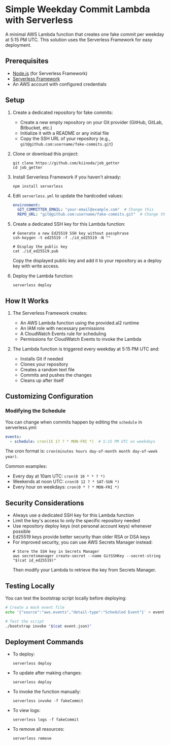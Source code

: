 # Simple Weekday Commit Lambda with Serverless

A minimal AWS Lambda function that creates one fake commit per weekday at 5:15 PM UTC. This solution uses the Serverless Framework for easy deployment.

## Prerequisites

- [Node.js](https://nodejs.org/) (for Serverless Framework)
- [Serverless Framework](https://www.serverless.com/)
- An AWS account with configured credentials

## Setup

1. Create a dedicated repository for fake commits:
   - Create a new empty repository on your Git provider (GitHub, GitLab, Bitbucket, etc.)
   - Initialize it with a README or any initial file
   - Copy the SSH URL of your repository (e.g., `git@github.com:username/fake-commits.git`)

2. Clone or download this project:
   ```
   git clone https://github.com/kiinoda/job_getter
   cd job_getter
   ```

3. Install Serverless Framework if you haven't already:
   ```
   npm install serverless
   ```

4. Edit `serverless.yml` to update the hardcoded values:
   ```yaml
   environment:
     GIT_COMMITTER_EMAIL: "your-email@example.com"  # Change this
     REPO_URL: "git@github.com:username/fake-commits.git"  # Change this to your repo URL
   ```

5. Create a dedicated SSH key for this Lambda function:
   ```
   # Generate a new Ed25519 SSH key without passphrase
   ssh-keygen -t ed25519 -f ./id_ed25519 -N ""
   
   # Display the public key
   cat ./id_ed25519.pub
   ```
   
   Copy the displayed public key and add it to your repository as a deploy key with write access.

6. Deploy the Lambda function:
   ```
   serverless deploy
   ```

## How It Works

1. The Serverless Framework creates:
   - An AWS Lambda function using the provided.al2 runtime
   - An IAM role with necessary permissions
   - A CloudWatch Events rule for scheduling
   - Permissions for CloudWatch Events to invoke the Lambda

2. The Lambda function is triggered every weekday at 5:15 PM UTC and:
   - Installs Git if needed
   - Clones your repository
   - Creates a random text file
   - Commits and pushes the changes
   - Cleans up after itself

## Customizing Configuration

### Modifying the Schedule

You can change when commits happen by editing the `schedule` in serverless.yml:

```yaml
events:
  - schedule: cron(15 17 ? * MON-FRI *)  # 5:15 PM UTC on weekdays
```

The cron format is: `cron(minutes hours day-of-month month day-of-week year)`.

Common examples:
- Every day at 10am UTC: `cron(0 10 * * ? *)`
- Weekends at noon UTC: `cron(0 12 ? * SAT-SUN *)`
- Every hour on weekdays: `cron(0 * ? * MON-FRI *)`

## Security Considerations

- Always use a dedicated SSH key for this Lambda function
- Limit the key's access to only the specific repository needed
- Use repository deploy keys (not personal account keys) whenever possible
- Ed25519 keys provide better security than older RSA or DSA keys
- For improved security, you can use AWS Secrets Manager instead:
  ```
  # Store the SSH key in Secrets Manager
  aws secretsmanager create-secret --name GitSSHKey --secret-string "$(cat id_ed25519)"
  ```
  Then modify your Lambda to retrieve the key from Secrets Manager.

## Testing Locally

You can test the bootstrap script locally before deploying:

```bash
# Create a mock event file
echo '{"source":"aws.events","detail-type":"Scheduled Event"}' > event.json

# Test the script
./bootstrap invoke "$(cat event.json)"
```

## Deployment Commands

- To deploy:
  ```
  serverless deploy
  ```

- To update after making changes:
  ```
  serverless deploy
  ```

- To invoke the function manually:
  ```
  serverless invoke -f fakeCommit
  ```

- To view logs:
  ```
  serverless logs -f fakeCommit
  ```

- To remove all resources:
  ```
  serverless remove
  ```
